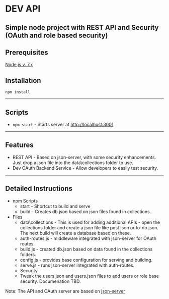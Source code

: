 # DEV API

## Simple node project with REST API and Security (OAuth and role based security)

## Prerequisites

[Node.js v. 7.x](https://nodejs.org)

## Installation

`npm install`

---

## Scripts

- `npm start` - Starts server at [http://localhost:3001](http://localhost:3001)

---

## Features

- REST API - Based on json-server, with some security enhancements. Just drop a json file into the data\collections folder to use.
- Dev OAuth Backend Service - Allow developers to easily test security.

---

## Detailed Instructions

- npm Scripts
  - start - Shortcut to build and serve
  - build - Creates db.json based on json files found in collections.
- Files
  - data\collections - This is used for adding additional APIs - open the collections folder and create a json file like post.json or to-do.json. The next build will create a database based on these.
  - auth-routes.js - middleware integrated with json-server for OAuth routes.
  - build.js - created db.json based on data found in the collections folders.
  - config.js - provides base configuration for serving and building.
  - serve.js - runs json-server integrated with auth-routes.
  - Security
  - Tweak the users.json and users.json files to add users or role base security. Documenation TBD.

Note: The API and OAuth server are based on [json-server](https://github.com/typicode/json-server)

